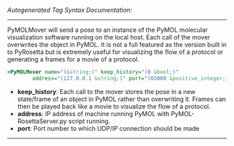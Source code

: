 <!-- THIS IS AN AUTOGENERATED FILE: Don't edit it directly, instead change the schema definition in the code itself. -->

_Autogenerated Tag Syntax Documentation:_

---
PyMOLMover will send a pose to an instance of the PyMOL molecular visualization software running on the local host. Each call of the mover overwrites the object in PyMOL. It is not a full featured as the version built in to PyRosetta but is extremely useful for visualizing the flow of a protocol or generating a frames for a movie of a protocol.

```xml
<PyMOLMover name="(&string;)" keep_history="(0 &bool;)"
        address="(127.0.0.1 &string;)" port="(65000 &positive_integer;)" />
```

-   **keep_history**: Each call to the mover stores the pose in a new state/frame of an object in PyMOL rather than overwriting it. Frames can then be played back like a movie to visualize the flow of a protocol.
-   **address**: IP address of machine running PyMOL with PyMOL-RosettaServer.py script running.
-   **port**: Port number to which UDP/IP connection should be made

---
